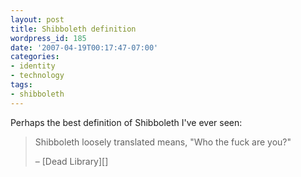 ```yaml
---
layout: post
title: Shibboleth definition
wordpress_id: 185
date: '2007-04-19T00:17:47-07:00'
categories:
- identity
- technology
tags:
- shibboleth
---
```

Perhaps the best definition of Shibboleth I've ever seen:

> Shibboleth loosely translated means, "Who the fuck are you?"
>
> <footer>– [Dead Library][]</footer>

[Dead Library]: http://vkwn.com/deadlibrary/2007/03/27/goodbye-athens-hello-shibboleth-and-federated-access-management/
